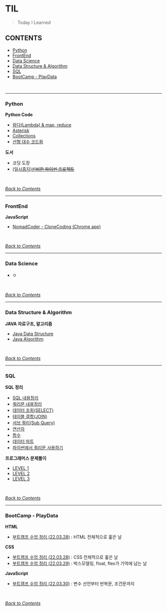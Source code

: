 # TIL
> Today I Learned

## CONTENTS
- [Python](#python)
- [FrontEnd](#FrontEnd)
- [Data Science](#data-science)
- [Data Structure & Algorithm](#data-structure--algorithm)
- [SQL](#sql)
- [BootCamp - PlayData](#bootcamp---playdata)

<br>

<hr />

### Python
**Python Code**
- [람다(Lambda) & map, reduce](./Python/PythonCode/%EB%9E%8C%EB%8B%A4(Lambda).md)
- [Asterisk](./Python/PythonCode/Asterisk.md)
- [Collections](./Python/PythonCode/Collections_Study.md)
- [선형 대수 코드화](./Python/PythonCode/Linear%20algebra%20Codes.md)

**도서**
- 코딩 도장
- [(일시중지)~~신비한 파이썬 프로젝트~~](./Python/도서/%EC%8B%A0%EB%B9%84%ED%95%9C%20%ED%8C%8C%EC%9D%B4%EC%8D%AC%20%ED%94%84%EB%A1%9C%EC%A0%9D%ED%8A%B8/%EC%8B%A0%EB%B9%84%ED%95%9C%20%ED%8C%8C%EC%9D%B4%EC%8D%AC%20%ED%94%84%EB%A1%9C%EC%A0%9D%ED%8A%B8.md)

<br>

[*Back to Contents*](#contents)

<hr />

### FrontEnd
**JavaScript**
- [NomadCoder - CloneCoding (Chrome app)](./cloneCode_Momentum)

<br>

[*Back to Contents*](#contents)

<hr />

### Data Science
- ㅇ

<br>

[*Back to Contents*](#contents)

<hr />

### Data Structure & Algorithm
**JAVA 자료구조, 알고리즘**
- [Java Data Structure](/DataStructureAndAlgorithm/JavaDataStructure/JavaDataStructure.md)
- [Java Algorithm](./DataStructureAndAlgorithm/JavaAlgorithm/JavaAlgorithm.md)

<br>

[*Back to Contents*](#contents)

<hr />

### SQL

**SQL 정리**
- [SQL 내용정리](./SQL/link%20db%20and%20py.md)
- [쿼리문 내용정리](./SQL/database.md)
- [데이터 조회(SELECT)](./SQL/boostcource_SQL/SELECT.md)
- [테이블 결합(JOIN)](./SQL/boostcource_SQL/JOIN.md)
- [서브 쿼리(Sub Query)](./SQL/boostcource_SQL/SubQuery.md)
- [연산자](./SQL/boostcource_SQL/연산자.md)
- [함수](./SQL/boostcource_SQL/함수.md)
- [데이터 마트](./SQL/boostcource_SQL/%EB%8D%B0%EC%9D%B4%ED%84%B0%EB%A7%88%ED%8A%B8.md)
- [파이썬에서 쿼리문 사용하기](./SQL/파이썬에서DB사용하기/내용정리.md)

**프로그래머스 문제풀이**
- [LEVEL 1](./SQL/프로그래머스%20문제풀이/Level_1.md)
- [LEVEL 2](./SQL/프로그래머스%20문제풀이/Level_2.md)
- [LEVEL 3](./SQL/프로그래머스%20문제풀이/Level_3.md)

<br>

[*Back to Contents*](#contents)

<hr />

### BootCamp - PlayData
**HTML**
- [부트캠프 수업 정리 (22.03.28)](./FrontEnd/HTML_AND_CSS/220328_01_HTML.md) : HTML 전체적으로 훑은 날

**CSS**
- [부트캠프 수업 정리 (22.03.28)](./FrontEnd/HTML_AND_CSS/220328_02_CSS.md) : CSS 전체적으로 훑은 날
- [부트캠프 수업 정리 (22.03.29)](./FrontEnd/HTML_AND_CSS/220329_01_CSS.md) : 박스모델링, float, flex가 기억에 남는 날

**JavaScript**
- [부트캠프 수업 정리 (22.03.30)](./FrontEnd/HTML_AND_CSS/220330_01_JS.md) : 변수 선언부터 반복문, 조건문까지
<br>

[*Back to Contents*](#contents)